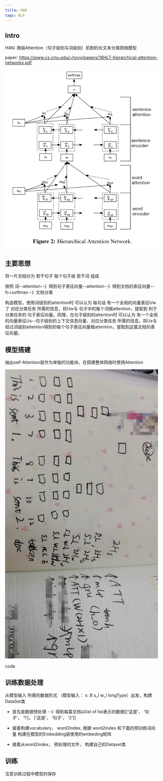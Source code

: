 ```yaml
---
title: HAN
tags: NLP
---
```

## Intro
HAN: 两级Attention（句子级别与词级别）机制的长文本分类网络模型

paper: https://www.cs.cmu.edu/~hovy/papers/16HLT-hierarchical-attention-networks.pdf

![模型结构图](https://raw.githubusercontent.com/wwz58/wwz58.github.io/master/assets/post/HAN/HAN.PNG)

## 主要思想
将一片文档分为 若干句子 每个句子由 若干词 组成

按照 词--attention--》得到句子表征向量--attention--》得到文档的表征向量--fc+softmax--》文档分类

构造模型，使用词级别的attention时 可以认为 每句话 有一个全局的向量表征Uw了 对应分类任务 所需的信息，将Uw与
句子中的每个词做attention，提取到 利于 分类任务的 句子表征向量。同理，在句子级别的attention时 可以认为 有一个全局的向量表征Us--句子级别的上下文信息向量，对应分类任务 所需的信息。将Us与
经过词级别attention得到的每个句子表征向量做attention，提取到这篇文档的表征向量。

## 模型搭建 
抽出self Attention层作为单独的功能块，在搭建整体网络时使用Attention

![网络搭建](https://raw.githubusercontent.com/wwz58/wwz58.github.io/master/assets/post/HAN/HAN_structure.jpg)

code

## 训练数据处理 
从模型输入 所需的数据形式 （模型输入： x: B s_l w_l longType）出发，构建DataSet类

- 首先是数据预处理 --》得到每篇文档以list of list表示的数据[[‘这是’， ‘句子’， ‘1’]， [‘这是’， ‘句子’， ‘2’]]

- 接着构建vocabulary， word2index, 根据 word2index 和下载的预训练词向量 构建在模型的Embedding层使用的embeding矩阵

- 接着从word2index， 预处理的文件， 构建自己的Dataset类

## 训练
注意训练过程中模型的保存
